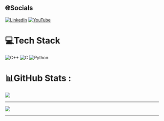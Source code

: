 
## 🌐Socials
[![LinkedIn](https://img.shields.io/badge/LinkedIn-%230077B5.svg?logo=linkedin&logoColor=white)](https://linkedin.com/in/doan-van-diep-9894822b5/) [![YouTube](https://img.shields.io/badge/YouTube-%23FF0000.svg?logo=YouTube&logoColor=white)](https://youtube.com/channel/UCkNhMWXdboL28gPsravgjZQ) 


# 💻Tech Stack
![C++](https://img.shields.io/badge/c++-%2300599C.svg?style=flat-square&logo=c%2B%2B&logoColor=white) ![C](https://img.shields.io/badge/c-%2300599C.svg?style=flat-square&logo=c&logoColor=white) ![Python](https://img.shields.io/badge/python-3670A0?style=flat-square&logo=python&logoColor=ffdd54)
# 📊GitHub Stats :

![](https://github-readme-streak-stats.herokuapp.com/?user=doanvandiep&theme=tokyonight&hide_border=false)<br/>



---
[![](https://visitcount.itsvg.in/api?id=doanvandiep&icon=0&color=0)](https://visitcount.itsvg.in)


---

